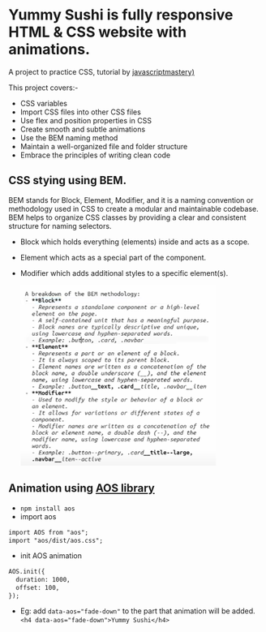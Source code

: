 # Yummy Sushi is fully responsive HTML & CSS website with animations.

A project to practice CSS, tutorial by [javascriptmastery)](https://www.youtube.com/watch?v=QRrPE9aj3wI)

This project covers:-

- CSS variables
- Import CSS files into other CSS files
- Use flex and position properties in CSS
- Create smooth and subtle animations
- Use the BEM naming method
- Maintain a well-organized file and folder structure
- Embrace the principles of writing clean code

## CSS stying using BEM.

BEM stands for Block, Element, Modifier, and it is a naming convention or methodology used in CSS to create a modular and maintainable codebase.
BEM helps to organize CSS classes by providing a clear and consistent structure for naming selectors.

- Block which holds everything (elements) inside and acts as a scope.
- Element which acts as a special part of the component.
- Modifier which adds additional styles to a specific element(s).
  
  ![Breakdown of BEM](image.png)

## Animation using [AOS library](https://www.npmjs.com/package/aos)

- `npm install aos`
- import aos

```
import AOS from "aos";
import "aos/dist/aos.css";
```

- init AOS animation

```
AOS.init({
  duration: 1000,
  offset: 100,
});
```

- Eg: add `data-aos="fade-down"` to the part that animation will be added.
  `<h4 data-aos="fade-down">Yummy Sushi</h4>`
